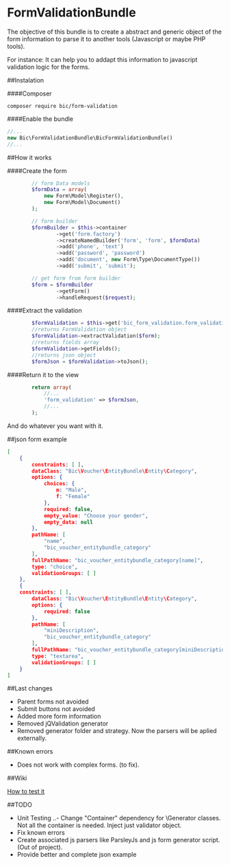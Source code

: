 FormValidationBundle
====================

The objective of this bundle is to create a abstract and generic object of the form information to parse it to another tools (Javascript or maybe PHP tools).

For instance: It can help you to addapt this information to javascript validation logic for the forms.
 

##Instalation

####Composer
```shell
composer require bic/form-validation
```

####Enable the bundle
```php
//...
new Bic\FormValidationBundle\BicFormValidationBundle()
//...
```


##How it works

####Create the form

```php
        // form Data models
        $formData = array(
            new Form\Model\Register(),
            new Form\Model\Document()
        );

        // form builder
        $formBuilder = $this->container
                ->get('form.factory')
                ->createNamedBuilder('form', 'form', $formData)
                ->add('phone', 'text')
                ->add('password', 'password')
                ->add('document', new Form\Type\DocumentType())
                ->add('submit', 'submit');

        // get form from form builder
        $form = $formBuilder
                ->getForm()
                ->handleRequest($request);
```

####Extract the validation

```php
        $formValidation = $this->get('bic_form_validation.form_validation');
        //returns FormValidation object
        $formValidation->extractValidation($form);
        //returns fields array
        $formValidation->getFields();
        //returns json object
        $formJson = $formValidation->toJson();
```

####Return it to the view

```php
        return array(
            //...
            'form_validation' => $formJson,
            //...
        );
```
And do whatever you want with it.


##json form example

```json
[
    {
        constraints: [ ],
        dataClass: "Bic\Voucher\EntityBundle\Entity\Category",
        options: {
            choices: {
                m: "Male",
                f: "Female"
            },
            required: false,
            empty_value: "Choose your gender",
            empty_data: null
        },
        pathName: [
            "name",
            "bic_voucher_entitybundle_category"
        ],
        fullPathName: "bic_voucher_entitybundle_category[name]",
        type: "choice",
        validationGroups: [ ]
    },
    {
    constraints: [ ],
        dataClass: "Bic\Voucher\EntityBundle\Entity\Category",
        options: {
            required: false
        },
        pathName: [
            "miniDescription",
            "bic_voucher_entitybundle_category"
        ],
        fullPathName: "bic_voucher_entitybundle_category[miniDescription]",
        type: "textarea",
        validationGroups: [ ]
    }
]
```

##Last changes
 - Parent forms not avoided
 - Submit buttons not avoided
 - Added more form information
 - Removed jQValidation generator
 - Removed generator folder and strategy. Now the parsers will be aplied externally.


##Known errors
 - Does not work with complex forms. (to fix).


##Wiki

[How to test it](Resources/doc/testing.md)


##TODO
 - Unit Testing
..- Change "Container" dependency for \Generator classes. Not all the container is needed. Inject just validator object.
 - Fix known errors
 - Create associated js parsers like ParsleyJs and js form generator script. (Out of project).
 - Provide better and complete json example